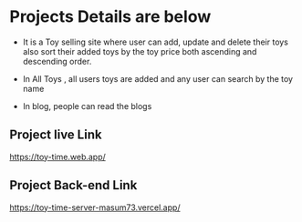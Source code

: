 # Projects Details are below

* It is a Toy selling site where user can add, update and delete their toys also sort their added toys by the toy price both ascending and descending order.

* In All Toys , all users toys are added and any user can search by the toy name 

* In blog, people can read the blogs

## Project live Link
https://toy-time.web.app/

## Project Back-end Link
https://toy-time-server-masum73.vercel.app/